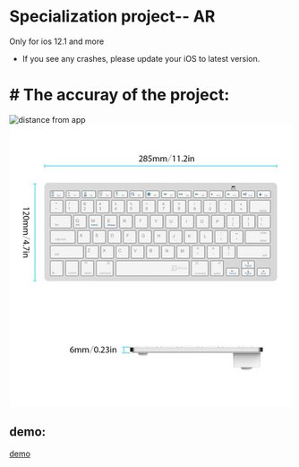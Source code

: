 # Specialization project-- AR
Only for ios 12.1 and more
 - If you see any crashes, please update your iOS to latest version. 




# # The accuray of the project:
![distance from app](https://github.com/Yiyuan7/sp_2.0/blob/master/IMG_3215.PNG)
![real distance](https://github.com/Yiyuan7/sp_2.0/blob/master/magic_keyboard.jpg)


## demo:
[demo](https://drive.google.com/open?id=1bmsqWbY75mAXhGJa7qw7bAjfSer6JGSR)
